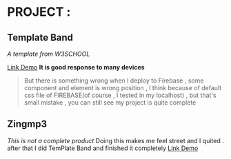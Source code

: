 # PROJECT :

## Template Band
*A template from W3SCHOOL* 

[Link Demo](https://zingmp3-697d9.firebaseapp.com/?fbclid=IwAR2IqQfJlkdbd8EuR6nfYmOGpbFwadSi1XLZVIOm4Lcm2wmDfCE6pg1-uoo)
**It is good response to many devices**

> But there is something wrong when I deploy to Firebase , some component and element is wrong position , I think
> because of default css file of FIREBASE(of course , I tested in my localhost) , but that's small mistake ,
> you can still see my project is quite complete


## Zingmp3 
*This is not a complete product*
Doing this makes me feel street and I quited  . after that I did TemPlate Band and finished it completely
[Link Demo](https://template1-89aab.firebaseapp.com)
